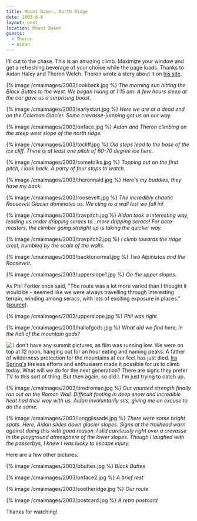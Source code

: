 ```yaml
---
title: Mount Baker, North Ridge
date: 2003-6-8
layout: post
location: Mount Baker
guests:
  - Theron
  - Aidan
---
```


I'll cut to the chase. This is an amazing climb. Maximize your window and
get a refreshing beverage of your choice while the page loads. Thanks to
Aidan Haley and Theron Welch. Theron wrote a story about it on
<a href="https://www.theronwelch.com/mountains/pnw/north/baker/index.htm">his site</a>.



{% image /cmaimages/2003/lookback.jpg %}
<i>The morning sun hitting the Black Buttes to the west. We began hiking at 1:15 am. A few hours sleep at the car gave us a surprising boost.</i>

{% image /cmaimages/2003/earlystart.jpg %}
<i>Here we are at a dead end on the Coleman Glacier. Some crevasse-jumping got us on our way.</i>

{% image /cmaimages/2003/onface.jpg %}
<i>Aidan and Theron climbing on the steep west slope of the north ridge.</i>

{% image /cmaimages/2003/tocliff.jpg %}
<i>Old steps lead to the base of the ice cliff. There is at least one pitch of 60-70 degree ice here.</i>

{% image /cmaimages/2003/somefolks.jpg %}
<i>Topping out on the first pitch, I look back. A party of four stops to watch.</i>

{% image /cmaimages/2003/theronnaid.jpg %}
<i>Here's my buddies, they have my back.</i>

{% image /cmaimages/2003/roosevelt.jpg %}
<i>The incredibly chaotic Roosevelt Glacier dominates us. We cling to a wall lest we fall in!</i>

{% image /cmaimages/2003/travpitch.jpg %}
<i>Aidan took a interesting way, leading us under dripping seracs to...more dripping seracs! For beta-masters, the climber going straight up is taking the quicker way.</i>

{% image /cmaimages/2003/travpitch2.jpg %}
<i>I climb towards the ridge crest, humbled by the scale of the walls.</i>

{% image /cmaimages/2003/backtonormal.jpg %}
<i>Two Alpinistas and the Roosevelt.</i>

{% image /cmaimages/2003/upperslope1.jpg %}
<i>On the upper slopes.</i>



As Phil Fortier once said, "The route was a lot more varied than I 
thought it would be - seemed like we were always travelling through 
interesting terrain, winding among seracs, with lots of exciting exposure 
in places." 
(<a href="https://www.mtnphil.com/NorthRidge2/NorthRidge2.html">source</a>).


{% image /cmaimages/2003/upperslope.jpg %}
<i>Phil was right.</i>

{% image /cmaimages/2003/hallofgods.jpg %}
<i>What did we find here, in the hall of the mountain gods?</i>



<img src="/cmaimages/2003/celticcross2.gif" align=left>
I don't have any summit pictures, 
as film was running low. We were on top at 12 noon,
hanging out for an hour eating and naming peaks. A father of
wilderness protection for the mountains at our feet has just died.
<a href="https://seattlepi.nwsource.com/local/116037_spring05.shtml">
Ira Spring's</a> tireless efforts and enthusiasm made it possible for us to climb
today. What will we do for the next generation? There are signs they prefer
TV to this sort of thing. But then again, so did I. I'm just trying to catch up.


{% image /cmaimages/2003/tiredroman.jpg %}
<i>Our vaunted strength finally ran out on the Roman Wall. Difficult footing in deep snow and incredible heat had their way with us. Aidan involuntarily sits, giving me an excuse to do the same.</i>

{% image /cmaimages/2003/longglissade.jpg %}
<i>There were some bright spots. Here, Aidan slides down glacier slopes. Signs at the trailhead warn against doing this with good reason. I slid carelessly right over a crevasse in the playground atmosphere of the lower slopes. Though I laughed with the passerbys, I knew I was lucky to escape injury.</i>



Here are a few other pictures: 


{% image /cmaimages/2003/bbuttes.jpg %}
<i>Black Buttes</i>

{% image /cmaimages/2003/onface2.jpg %}
<i>A brief rest</i>

{% image /cmaimages/2003/seetheridge.jpg %}
<i>Our route</i>

{% image /cmaimages/2003/postcard.jpg %}
<i>A retro postcard</i>




Thanks for watching!

